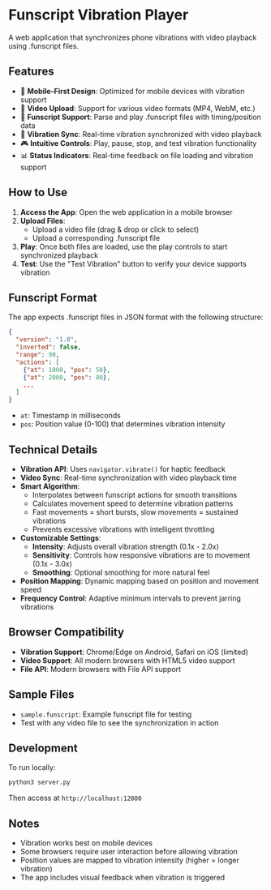 # Funscript Vibration Player

A web application that synchronizes phone vibrations with video playback using .funscript files.

## Features

- 📱 **Mobile-First Design**: Optimized for mobile devices with vibration support
- 🎥 **Video Upload**: Support for various video formats (MP4, WebM, etc.)
- 📜 **Funscript Support**: Parse and play .funscript files with timing/position data
- 📳 **Vibration Sync**: Real-time vibration synchronized with video playback
- 🎮 **Intuitive Controls**: Play, pause, stop, and test vibration functionality
- 📊 **Status Indicators**: Real-time feedback on file loading and vibration support

## How to Use

1. **Access the App**: Open the web application in a mobile browser
2. **Upload Files**: 
   - Upload a video file (drag & drop or click to select)
   - Upload a corresponding .funscript file
3. **Play**: Once both files are loaded, use the play controls to start synchronized playback
4. **Test**: Use the "Test Vibration" button to verify your device supports vibration

## Funscript Format

The app expects .funscript files in JSON format with the following structure:

```json
{
  "version": "1.0",
  "inverted": false,
  "range": 90,
  "actions": [
    {"at": 1000, "pos": 50},
    {"at": 2000, "pos": 80},
    ...
  ]
}
```

- `at`: Timestamp in milliseconds
- `pos`: Position value (0-100) that determines vibration intensity

## Technical Details

- **Vibration API**: Uses `navigator.vibrate()` for haptic feedback
- **Video Sync**: Real-time synchronization with video playback time
- **Smart Algorithm**: 
  - Interpolates between funscript actions for smooth transitions
  - Calculates movement speed to determine vibration patterns
  - Fast movements = short bursts, slow movements = sustained vibrations
  - Prevents excessive vibrations with intelligent throttling
- **Customizable Settings**:
  - **Intensity**: Adjusts overall vibration strength (0.1x - 2.0x)
  - **Sensitivity**: Controls how responsive vibrations are to movement (0.1x - 3.0x)
  - **Smoothing**: Optional smoothing for more natural feel
- **Position Mapping**: Dynamic mapping based on position and movement speed
- **Frequency Control**: Adaptive minimum intervals to prevent jarring vibrations

## Browser Compatibility

- **Vibration Support**: Chrome/Edge on Android, Safari on iOS (limited)
- **Video Support**: All modern browsers with HTML5 video support
- **File API**: Modern browsers with File API support

## Sample Files

- `sample.funscript`: Example funscript file for testing
- Test with any video file to see the synchronization in action

## Development

To run locally:

```bash
python3 server.py
```

Then access at `http://localhost:12000`

## Notes

- Vibration works best on mobile devices
- Some browsers require user interaction before allowing vibration
- Position values are mapped to vibration intensity (higher = longer vibration)
- The app includes visual feedback when vibration is triggered